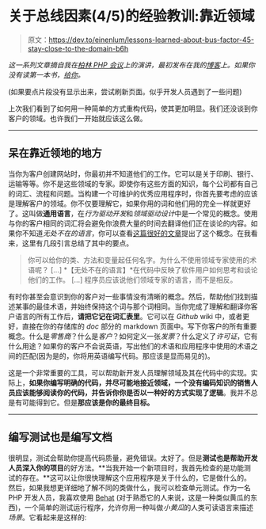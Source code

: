 # 关于总线因素(4/5)的经验教训:靠近领域

> 原文：<https://dev.to/einenlum/lessons-learned-about-bus-factor-45-stay-close-to-the-domain-b6h>

*这一系列文章摘自我在[柏林 PHP 会议](https://twitter.com/bephpug)上的演讲，最初发布在我的[博客](https://www.einenlum.com)上。如果你没有读第一本书，[给你](https://www.einenlum.com/articles/bus-factor-1)。*

(如果要点片段没有显示出来，尝试刷新页面。似乎开发人员遇到了一些问题)

上次我们看到了如何用一种简单的方式重构代码，使其更加明显。我们还没谈到你客户的领域。也许我们一开始就应该这么做。

* * *

## 呆在靠近领地的地方

当你为客户创建网站时，你最初并不知道他们的工作。它可以是关于印刷、银行、运输等等。你不是这些领域的专家。即使你有这些方面的知识，每个公司都有自己的词汇、流程和问题。当构建一个可维护的优秀应用程序时，你首先要考虑的应该是理解客户的领域。你不仅要理解它，如果你用的词和他们用的完全一样就更好了。这叫做**通用语言**，在*行为驱动开发*和*领域驱动设计*中是一个常见的概念。使用与你的客户相同的词汇将会避免你浪费大量的时间去翻译他们正在谈论的内容。如果你不知道*无处不在的语言*，你可以查看[这篇很好的文章](http://www.jamesshore.com/Agile-Book/ubiquitous_language.html)提出了这个概念。在我看来，这里有几段引言总结了其中的要点。

> 你可以给你的类、方法和变量起任何名字。为什么不使用领域专家使用的术语呢？
> […]
> *【无处不在的语言】*在代码中反映了软件用户如何思考和谈论他们的工作。
> […]
> 程序员应该说他们领域专家的语言，而不是相反。

有时你甚至会意识到你的客户对一些事情没有清晰的概念。然后，帮助他们找到描述某事的最佳术语，并始终保持这个词与那个词相同。当你完成了理解和翻译你客户语言的所有工作后，**请把它记在词汇表里**。它可以在 *Github* wiki 中，或者更好，直接在你的存储库的 *doc* 部分的 markdown 页面中。写下你客户的所有重要概念。什么是*零售商*？什么是*客户*？如何定义一张*发票*？什么定义了*许可证*，它有什么用途？如果你的客户不会说英语，写出他们的术语和应用程序中使用的术语之间的匹配(因为是的，你将用英语编写代码。那应该是显而易见的)。

这是一个非常重要的工具，可以帮助新开发人员理解领域及其在代码中的实现。实际上，**如果你编写明确的代码，并尽可能地接近领域，一个没有编码知识的销售人员应该能够阅读你的代码，并告诉你你是否以一种好的方式实现了逻辑**。我并不总是有可能得到它。但是**那应该是你的最终目标。**

* * *

## 编写测试也是编写文档

很明显，测试会帮助你提高代码质量，避免错误。太好了。但是**测试也是帮助开发人员深入你的项目**的好方法。**当我开始一个新项目时，我首先检查的是功能测试的存在。**这可以让你很快理解这个应用程序是关于什么的，它是做什么的。然后，如果我想更详细地了解不同的类做什么，我可以检查单元测试。作为一名 PHP 开发人员，我喜欢使用 [Behat](http://behat.org/en/latest/) (对于熟悉它的人来说，这是一种类似黄瓜的东西)，一个简单的测试运行程序，允许你用一种叫做*小黄瓜*的人类可读语言来描述*场景*。它看起来是这样的: